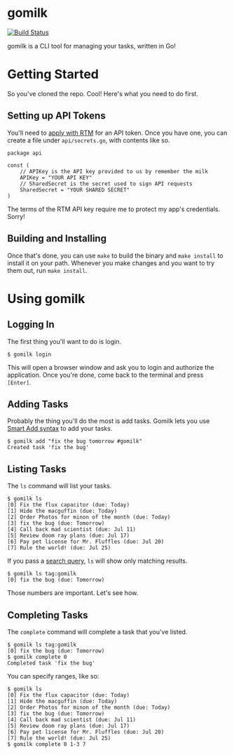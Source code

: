 # gomilk

[![Build Status](https://travis-ci.org/dishbreak/gomilk.svg?branch=master)](https://travis-ci.org/dishbreak/gomilk)

gomilk is a CLI tool for managing your tasks, written in Go!

# Getting Started

So you've cloned the repo. Cool! Here's what you need to do first.

## Setting up API Tokens

You'll need to [apply with RTM](https://www.rememberthemilk.com/services/api/keys.rtm) for an API token. Once you have one, you can create a file under `api/secrets.go`, with contents like so.

```
package api

const (
	// APIKey is the API key provided to us by remember the milk
	APIKey = "YOUR API KEY"
	// SharedSecret is the secret used to sign API requests
	SharedSecret = "YOUR SHARED SECRET"
)
```

The terms of the RTM API key require me to protect my app's credentials. Sorry!

## Building and Installing

Once that's done, you can use `make` to build the binary and `make install` to install it on your path. Whenever you make changes and you want to try them out, run `make install`.

# Using gomilk

## Logging In

The first thing you'll want to do is login.

```
$ gomilk login
```

This will open a browser window and ask you to login and authorize the application. Once you're done, come back to the terminal and press `[Enter]`.

## Adding Tasks

Probably the thing you'll do the most is add tasks. Gomilk lets you use [Smart Add syntax](https://www.rememberthemilk.com/help/answer/basics-smartadd-howdoiuse) to add your tasks.

```
$ gomilk add "fix the bug tomorrow #gomilk" 
Created task 'fix the bug'
```

## Listing Tasks

The `ls` command will list your tasks.

```
$ gomilk ls
[0] Fix the flux capacitor (due: Today)
[1] Hide the macguffin (due: Today)
[2] Order Photos for minon of the month (due: Today)
[3] fix the bug (due: Tomorrow)
[4] Call back mad scientist (due: Jul 11)
[5] Review doom ray plans (due: Jul 17)
[6] Pay pet license for Mr. Fluffles (due: Jul 20)
[7] Rule the world! (due: Jul 25)
```

If you pass a [search query](https://www.rememberthemilk.com/help/answer/basics-search-advanced), `ls` will show only matching results.

```
$ gomilk ls tag:gomilk
[0] fix the bug (due: Tomorrow)
```

Those numbers are important. Let's see how.

## Completing Tasks

The `complete` command will complete a task that you've listed. 

```
$ gomilk ls tag:gomilk
[0] fix the bug (due: Tomorrow)
$ gomilk complete 0
Completed task 'fix the bug'
```
You can specify ranges, like so:

```
$ gomilk ls
[0] Fix the flux capacitor (due: Today)
[1] Hide the macguffin (due: Today)
[2] Order Photos for minon of the month (due: Today)
[3] fix the bug (due: Tomorrow)
[4] Call back mad scientist (due: Jul 11)
[5] Review doom ray plans (due: Jul 17)
[6] Pay pet license for Mr. Fluffles (due: Jul 20)
[7] Rule the world! (due: Jul 25)
$ gomilk complete 0 1-3 7
```
